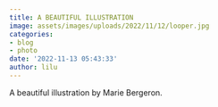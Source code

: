```yaml
---
title: A BEAUTIFUL ILLUSTRATION
image: assets/images/uploads/2022/11/12/looper.jpg
categories:
- blog
- photo
date: '2022-11-13 05:43:33'
author: lilu
---
```


A beautiful illustration by Marie Bergeron.
